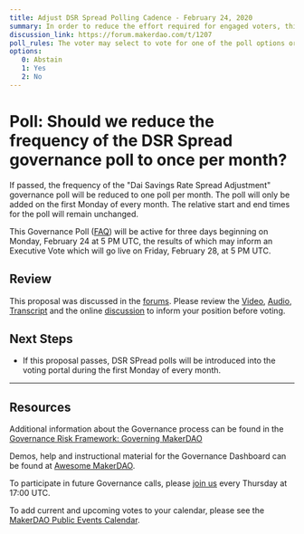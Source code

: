 ```yaml
---
title: Adjust DSR Spread Polling Cadence - February 24, 2020
summary: In order to reduce the effort required for engaged voters, this proposal would reduce the frequency of the DSR Spread governance poll to once a month.
discussion_link: https://forum.makerdao.com/t/1207
poll_rules: The voter may select to vote for one of the poll options or they may elect to abstain from the poll entirely
options:
   0: Abstain
   1: Yes
   2: No
---
```

# Poll: Should we reduce the frequency of the DSR Spread governance poll to once per month?

If passed, the frequency of the "Dai Savings Rate Spread Adjustment" governance poll will be reduced to one poll per month. The poll will only be added on the first Monday of every month. The relative start and end times for the poll will remain unchanged.

This Governance Poll ([FAQ](https://community-development.makerdao.com/makerdao-scd-faqs/scd-faqs/governance)) will be active for three days beginning on Monday, February 24 at 5 PM UTC, the results of which may inform an Executive Vote which will go live on Friday, February 28, at 5 PM UTC.

## Review

This proposal was discussed in the [forums](https://forum.makerdao.com/t/signal-request-reduce-the-frequency-of-the-dsr-spread-governance-poll/1207). Please review the [Video](https://www.youtube.com/playlist?list=PLLzkWCj8ywWNq5-90-Id6VPSsrk4OWVan), [Audio](https://soundcloud.com/makerdao/sets/governance-and-risk), [Transcript](https://community-development.makerdao.com/governance/governance-and-risk-meetings/transcripts) and the online [discussion](https://forum.makerdao.com/c/governance) to inform your position before voting.

## Next Steps

- If this proposal passes, DSR SPread polls will be introduced into the voting portal during the first Monday of every month.

---

## Resources

Additional information about the Governance process can be found in the [Governance Risk Framework: Governing MakerDAO](https://community-development.makerdao.com/governance/governance-risk-framework)

Demos, help and instructional material for the Governance Dashboard can be found at [Awesome MakerDAO](https://awesome.makerdao.com/#voting).

To participate in future Governance calls, please [join us](https://community-development.makerdao.com/governance/governance-and-risk-meetings) every Thursday at 17:00 UTC.

To add current and upcoming votes to your calendar, please see the [MakerDAO Public Events Calendar](https://calendar.google.com/calendar/embed?src=makerdao.com_3efhm2ghipksegl009ktniomdk%40group.calendar.google.com&ctz=America%2FLos_Angeles).
